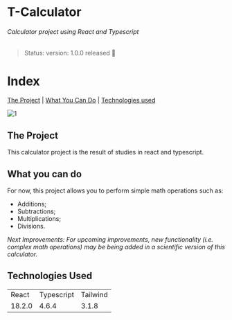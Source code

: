 # T-Calculator
###### _Calculator project using React and Typescript_
> Status: version: 1.0.0 released 🚀

# **Index**
[The Project](#theproject)  |  [What You Can Do](#whatyoucando)  |  [Technologies used](#technologiesused)


![1](https://user-images.githubusercontent.com/70491775/193423407-c89f5d13-76e3-44a2-8a25-f20b308f6fa1.png)

## The Project

This calculator project is the result of studies in react and typescript.

## What you can do

For now, this project allows you to perform simple math operations such as:

* Additions;
* Subtractions;
* Multiplications;
* Divisions.	

_Next Improvements:
	For upcoming improvements, new functionality (i.e. complex math operations) may be being added in a scientific version of this calculator._
  
## Technologies Used
<table>

<tr>
<td>React</td>
<td>Typescript</td>
<td>Tailwind</td>
</tr>

<tr>
<td>18.2.0</td>
<td>4.6.4</td>
<td>3.1.8</td>
</tr>

</table>


